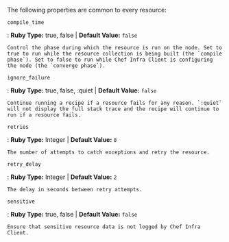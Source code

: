 The following properties are common to every resource:

`compile_time`

:   **Ruby Type:** true, false \| **Default Value:** `false`

    Control the phase during which the resource is run on the node. Set to true to run while the resource collection is being built (the `compile phase`). Set to false to run while Chef Infra Client is configuring the node (the `converge phase`).

`ignore_failure`

:   **Ruby Type:** true, false, :quiet \| **Default Value:** `false`

    Continue running a recipe if a resource fails for any reason. `:quiet` will not display the full stack trace and the recipe will continue to run if a resource fails.

`retries`

:   **Ruby Type:** Integer \| **Default Value:** `0`

    The number of attempts to catch exceptions and retry the resource.

`retry_delay`

:   **Ruby Type:** Integer \| **Default Value:** `2`

    The delay in seconds between retry attempts.

`sensitive`

:   **Ruby Type:** true, false \| **Default Value:** `false`

    Ensure that sensitive resource data is not logged by Chef Infra Client.

